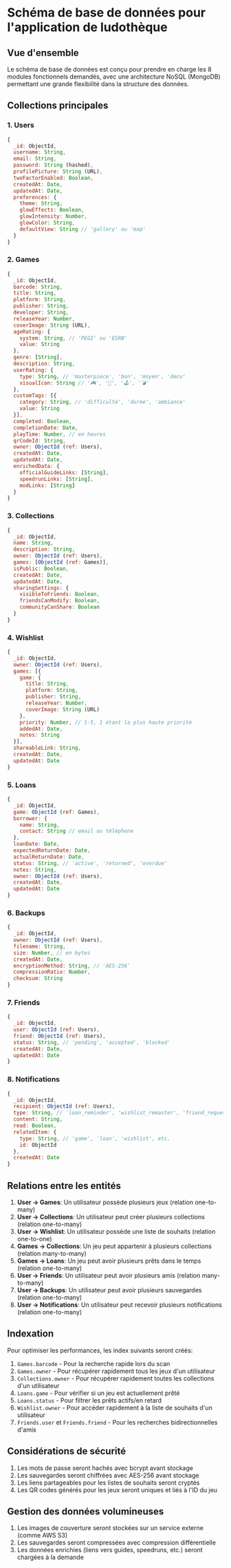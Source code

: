 # Schéma de base de données pour l'application de ludothèque

## Vue d'ensemble
Le schéma de base de données est conçu pour prendre en charge les 8 modules fonctionnels demandés, avec une architecture NoSQL (MongoDB) permettant une grande flexibilité dans la structure des données.

## Collections principales

### 1. Users
```javascript
{
  _id: ObjectId,
  username: String,
  email: String,
  password: String (hashed),
  profilePicture: String (URL),
  twoFactorEnabled: Boolean,
  createdAt: Date,
  updatedAt: Date,
  preferences: {
    theme: String,
    glowEffects: Boolean,
    glowIntensity: Number,
    glowColor: String,
    defaultView: String // 'gallery' ou 'map'
  }
}
```

### 2. Games
```javascript
{
  _id: ObjectId,
  barcode: String,
  title: String,
  platform: String,
  publisher: String,
  developer: String,
  releaseYear: Number,
  coverImage: String (URL),
  ageRating: {
    system: String, // 'PEGI' ou 'ESRB'
    value: String
  },
  genre: [String],
  description: String,
  userRating: {
    type: String, // 'masterpiece', 'bon', 'moyen', 'decu'
    visualIcon: String // '🎮', '👾', '🕹️', '💣'
  },
  customTags: [{
    category: String, // 'difficulté', 'durée', 'ambiance'
    value: String
  }],
  completed: Boolean,
  completionDate: Date,
  playTime: Number, // en heures
  qrCodeId: String,
  owner: ObjectId (ref: Users),
  createdAt: Date,
  updatedAt: Date,
  enrichedData: {
    officialGuideLinks: [String],
    speedrunLinks: [String],
    modLinks: [String]
  }
}
```

### 3. Collections
```javascript
{
  _id: ObjectId,
  name: String,
  description: String,
  owner: ObjectId (ref: Users),
  games: [ObjectId (ref: Games)],
  isPublic: Boolean,
  createdAt: Date,
  updatedAt: Date,
  sharingSettings: {
    visibleToFriends: Boolean,
    friendsCanModify: Boolean,
    communityCanShare: Boolean
  }
}
```

### 4. Wishlist
```javascript
{
  _id: ObjectId,
  owner: ObjectId (ref: Users),
  games: [{
    game: {
      title: String,
      platform: String,
      publisher: String,
      releaseYear: Number,
      coverImage: String (URL)
    },
    priority: Number, // 1-5, 1 étant la plus haute priorité
    addedAt: Date,
    notes: String
  }],
  shareableLink: String,
  createdAt: Date,
  updatedAt: Date
}
```

### 5. Loans
```javascript
{
  _id: ObjectId,
  game: ObjectId (ref: Games),
  borrower: {
    name: String,
    contact: String // email ou téléphone
  },
  loanDate: Date,
  expectedReturnDate: Date,
  actualReturnDate: Date,
  status: String, // 'active', 'returned', 'overdue'
  notes: String,
  owner: ObjectId (ref: Users),
  createdAt: Date,
  updatedAt: Date
}
```

### 6. Backups
```javascript
{
  _id: ObjectId,
  owner: ObjectId (ref: Users),
  filename: String,
  size: Number, // en bytes
  createdAt: Date,
  encryptionMethod: String, // 'AES-256'
  compressionRatio: Number,
  checksum: String
}
```

### 7. Friends
```javascript
{
  _id: ObjectId,
  user: ObjectId (ref: Users),
  friend: ObjectId (ref: Users),
  status: String, // 'pending', 'accepted', 'blocked'
  createdAt: Date,
  updatedAt: Date
}
```

### 8. Notifications
```javascript
{
  _id: ObjectId,
  recipient: ObjectId (ref: Users),
  type: String, // 'loan_reminder', 'wishlist_remaster', 'friend_request', etc.
  content: String,
  read: Boolean,
  relatedItem: {
    type: String, // 'game', 'loan', 'wishlist', etc.
    id: ObjectId
  },
  createdAt: Date
}
```

## Relations entre les entités

1. **User → Games**: Un utilisateur possède plusieurs jeux (relation one-to-many)
2. **User → Collections**: Un utilisateur peut créer plusieurs collections (relation one-to-many)
3. **User → Wishlist**: Un utilisateur possède une liste de souhaits (relation one-to-one)
4. **Games → Collections**: Un jeu peut appartenir à plusieurs collections (relation many-to-many)
5. **Games → Loans**: Un jeu peut avoir plusieurs prêts dans le temps (relation one-to-many)
6. **User → Friends**: Un utilisateur peut avoir plusieurs amis (relation many-to-many)
7. **User → Backups**: Un utilisateur peut avoir plusieurs sauvegardes (relation one-to-many)
8. **User → Notifications**: Un utilisateur peut recevoir plusieurs notifications (relation one-to-many)

## Indexation

Pour optimiser les performances, les index suivants seront créés:

1. `Games.barcode` - Pour la recherche rapide lors du scan
2. `Games.owner` - Pour récupérer rapidement tous les jeux d'un utilisateur
3. `Collections.owner` - Pour récupérer rapidement toutes les collections d'un utilisateur
4. `Loans.game` - Pour vérifier si un jeu est actuellement prêté
5. `Loans.status` - Pour filtrer les prêts actifs/en retard
6. `Wishlist.owner` - Pour accéder rapidement à la liste de souhaits d'un utilisateur
7. `Friends.user` et `Friends.friend` - Pour les recherches bidirectionnelles d'amis

## Considérations de sécurité

1. Les mots de passe seront hachés avec bcrypt avant stockage
2. Les sauvegardes seront chiffrées avec AES-256 avant stockage
3. Les liens partageables pour les listes de souhaits seront cryptés
4. Les QR codes générés pour les jeux seront uniques et liés à l'ID du jeu

## Gestion des données volumineuses

1. Les images de couverture seront stockées sur un service externe (comme AWS S3)
2. Les sauvegardes seront compressées avec compression différentielle
3. Les données enrichies (liens vers guides, speedruns, etc.) seront chargées à la demande
